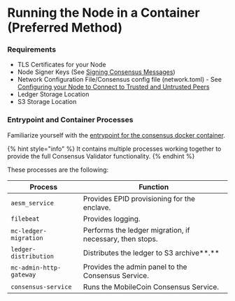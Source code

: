 # Running the Node in a Container (Preferred Method)

### Requirements

* TLS Certificates for your Node
* Node Signer Keys (See [Signing Consensus Messages](../../configuring-your-node/signing-consensus-messages.md)) &#x20;
* Network Configuration File/Consensus config file (network.toml) - See [Configuring your Node to Connect to Trusted and Untrusted Peers](../../configuring-your-node/configuring-your-node-to-connect-with-trusted-peers/)
* Ledger Storage Location
* S3 Storage Location

### Entrypoint and Container Processes

Familiarize yourself with the [entrypoint for the consensus docker container](https://github.com/mobilecoinofficial/internal/blob/master/testnet-deploy/ops/entrypoints/consensus\_validator.sh).&#x20;

{% hint style="info" %}
It contains multiple processes working together to provide the full Consensus Validator functionality.
{% endhint %}

These processes are the following:

| Process                 | Function                                                 |
| ----------------------- | -------------------------------------------------------- |
| `aesm_service`          | Provides EPID provisioning for the enclave.              |
| `filebeat`              | Provides logging.                                        |
| `mc-ledger-migration`   | Performs the ledger migration, if necessary, then stops. |
| `ledger-distribution`   | Distributes the ledger to S3 archive**.**                |
| `mc-admin-http-gateway` | Provides the admin panel to the Consensus Service.       |
| `consensus-service`     | Runs the MobileCoin Consensus Service.                   |

